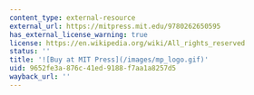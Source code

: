 ```yaml
---
content_type: external-resource
external_url: https://mitpress.mit.edu/9780262650595
has_external_license_warning: true
license: https://en.wikipedia.org/wiki/All_rights_reserved
status: ''
title: '![Buy at MIT Press](/images/mp_logo.gif)'
uid: 9652fe3a-876c-41ed-9188-f7aa1a8257d5
wayback_url: ''
---
```

